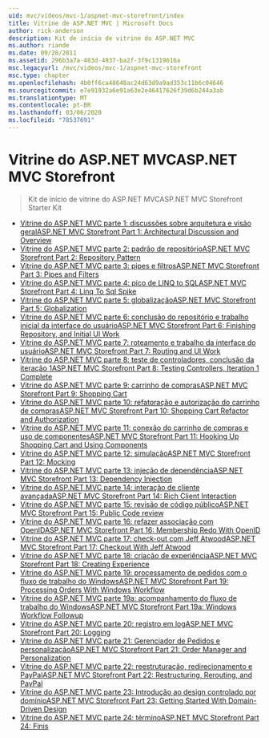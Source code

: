 ```yaml
---
uid: mvc/videos/mvc-1/aspnet-mvc-storefront/index
title: Vitrine de ASP.NET MVC | Microsoft Docs
author: rick-anderson
description: Kit de início de vitrine do ASP.NET MVC
ms.author: riande
ms.date: 09/28/2011
ms.assetid: 296b3a7a-483d-4937-ba2f-3f9c1319616a
msc.legacyurl: /mvc/videos/mvc-1/aspnet-mvc-storefront
msc.type: chapter
ms.openlocfilehash: 4b0ff6ca48648ac24d63d9a9ad353c11b6c04646
ms.sourcegitcommit: e7e91932a6e91a63e2e46417626f39d6b244a3ab
ms.translationtype: MT
ms.contentlocale: pt-BR
ms.lasthandoff: 03/06/2020
ms.locfileid: "78537691"
---
```

# <a name="aspnet-mvc-storefront"></a><span data-ttu-id="d4c44-103">Vitrine do ASP.NET MVC</span><span class="sxs-lookup"><span data-stu-id="d4c44-103">ASP.NET MVC Storefront</span></span>

> <span data-ttu-id="d4c44-104">Kit de início de vitrine do ASP.NET MVC</span><span class="sxs-lookup"><span data-stu-id="d4c44-104">ASP.NET MVC Storefront Starter Kit</span></span>

- [<span data-ttu-id="d4c44-105">Vitrine do ASP.NET MVC parte 1: discussões sobre arquitetura e visão geral</span><span class="sxs-lookup"><span data-stu-id="d4c44-105">ASP.NET MVC Storefront Part 1: Architectural Discussion and Overview</span></span>](aspnet-mvc-storefront-part-1-architectural-discussion-and-overview.md)
- [<span data-ttu-id="d4c44-106">Vitrine do ASP.NET MVC parte 2: padrão de repositório</span><span class="sxs-lookup"><span data-stu-id="d4c44-106">ASP.NET MVC Storefront Part 2: Repository Pattern</span></span>](aspnet-mvc-storefront-part-2-the-repository-pattern.md)
- [<span data-ttu-id="d4c44-107">Vitrine do ASP.NET MVC parte 3: pipes e filtros</span><span class="sxs-lookup"><span data-stu-id="d4c44-107">ASP.NET MVC Storefront Part 3: Pipes and Filters</span></span>](aspnet-mvc-storefront-part-3-pipes-and-filters.md)
- [<span data-ttu-id="d4c44-108">Vitrine do ASP.NET MVC parte 4: pico de LINQ to SQL</span><span class="sxs-lookup"><span data-stu-id="d4c44-108">ASP.NET MVC Storefront Part 4: Linq To Sql Spike</span></span>](aspnet-mvc-storefront-part-4-linq-to-sql-spike.md)
- [<span data-ttu-id="d4c44-109">Vitrine do ASP.NET MVC parte 5: globalização</span><span class="sxs-lookup"><span data-stu-id="d4c44-109">ASP.NET MVC Storefront Part 5: Globalization</span></span>](aspnet-mvc-storefront-part-5-globalization.md)
- [<span data-ttu-id="d4c44-110">Vitrine do ASP.NET MVC parte 6: conclusão do repositório e trabalho inicial da interface do usuário</span><span class="sxs-lookup"><span data-stu-id="d4c44-110">ASP.NET MVC Storefront Part 6: Finishing Repository, and Initial UI Work</span></span>](aspnet-mvc-storefront-part-6-finishing-the-repository-and-initial-ui-work.md)
- [<span data-ttu-id="d4c44-111">Vitrine do ASP.NET MVC parte 7: roteamento e trabalho da interface do usuário</span><span class="sxs-lookup"><span data-stu-id="d4c44-111">ASP.NET MVC Storefront Part 7: Routing and UI Work</span></span>](aspnet-mvc-storefront-part-7-routing-and-ui-work.md)
- [<span data-ttu-id="d4c44-112">Vitrine do ASP.NET MVC parte 8: teste de controladores, conclusão da iteração 1</span><span class="sxs-lookup"><span data-stu-id="d4c44-112">ASP.NET MVC Storefront Part 8: Testing Controllers, Iteration 1 Complete</span></span>](aspnet-mvc-storefront-part-8-testing-controllers-iteration-1-complete.md)
- [<span data-ttu-id="d4c44-113">Vitrine do ASP.NET MVC parte 9: carrinho de compras</span><span class="sxs-lookup"><span data-stu-id="d4c44-113">ASP.NET MVC Storefront Part 9: Shopping Cart</span></span>](aspnet-mvc-storefront-part-9-the-shopping-cart.md)
- [<span data-ttu-id="d4c44-114">Vitrine do ASP.NET MVC parte 10: refatoração e autorização do carrinho de compras</span><span class="sxs-lookup"><span data-stu-id="d4c44-114">ASP.NET MVC Storefront Part 10: Shopping Cart Refactor and Authorization</span></span>](aspnet-mvc-storefront-part-10-shopping-cart-refactor-and-authorization.md)
- [<span data-ttu-id="d4c44-115">Vitrine do ASP.NET MVC parte 11: conexão do carrinho de compras e uso de componentes</span><span class="sxs-lookup"><span data-stu-id="d4c44-115">ASP.NET MVC Storefront Part 11: Hooking Up Shopping Cart and Using Components</span></span>](aspnet-mvc-storefront-part-11-hooking-up-the-shopping-cart-and-using-components.md)
- [<span data-ttu-id="d4c44-116">Vitrine do ASP.NET MVC parte 12: simulação</span><span class="sxs-lookup"><span data-stu-id="d4c44-116">ASP.NET MVC Storefront Part 12: Mocking</span></span>](aspnet-mvc-storefront-part-12-mocking.md)
- [<span data-ttu-id="d4c44-117">Vitrine do ASP.NET MVC parte 13: injeção de dependência</span><span class="sxs-lookup"><span data-stu-id="d4c44-117">ASP.NET MVC Storefront Part 13: Dependency Injection</span></span>](aspnet-mvc-storefront-part-13-dependency-injection.md)
- [<span data-ttu-id="d4c44-118">Vitrine do ASP.NET MVC parte 14: interação de cliente avançada</span><span class="sxs-lookup"><span data-stu-id="d4c44-118">ASP.NET MVC Storefront Part 14: Rich Client Interaction</span></span>](aspnet-mvc-storefront-part-14-rich-client-interaction.md)
- [<span data-ttu-id="d4c44-119">Vitrine do ASP.NET MVC parte 15: revisão de código público</span><span class="sxs-lookup"><span data-stu-id="d4c44-119">ASP.NET MVC Storefront Part 15: Public Code review</span></span>](aspnet-mvc-storefront-part-15-public-code-review.md)
- [<span data-ttu-id="d4c44-120">Vitrine do ASP.NET MVC parte 16: refazer associação com OpenID</span><span class="sxs-lookup"><span data-stu-id="d4c44-120">ASP.NET MVC Storefront Part 16: Membership Redo With OpenID</span></span>](aspnet-mvc-storefront-part-16-membership-redo-with-openid.md)
- [<span data-ttu-id="d4c44-121">Vitrine do ASP.NET MVC parte 17: check-out com Jeff Atwood</span><span class="sxs-lookup"><span data-stu-id="d4c44-121">ASP.NET MVC Storefront Part 17: Checkout With Jeff Atwood</span></span>](aspnet-mvc-storefront-part-17-checkout-with-jeff-atwood.md)
- [<span data-ttu-id="d4c44-122">Vitrine do ASP.NET MVC parte 18: criação de experiência</span><span class="sxs-lookup"><span data-stu-id="d4c44-122">ASP.NET MVC Storefront Part 18: Creating Experience</span></span>](aspnet-mvc-storefront-part-18-creating-an-experience.md)
- [<span data-ttu-id="d4c44-123">Vitrine do ASP.NET MVC parte 19: processamento de pedidos com o fluxo de trabalho do Windows</span><span class="sxs-lookup"><span data-stu-id="d4c44-123">ASP.NET MVC Storefront Part 19: Processing Orders With Windows Workflow</span></span>](aspnet-mvc-storefront-part-19-processing-orders-with-windows-workflow.md)
- [<span data-ttu-id="d4c44-124">Vitrine do ASP.NET MVC parte 19a: acompanhamento do fluxo de trabalho do Windows</span><span class="sxs-lookup"><span data-stu-id="d4c44-124">ASP.NET MVC Storefront Part 19a: Windows Workflow Followup</span></span>](aspnet-mvc-storefront-part-19a-windows-workflow-followup.md)
- [<span data-ttu-id="d4c44-125">Vitrine do ASP.NET MVC parte 20: registro em log</span><span class="sxs-lookup"><span data-stu-id="d4c44-125">ASP.NET MVC Storefront Part 20: Logging</span></span>](aspnet-mvc-storefront-part-20-logging.md)
- [<span data-ttu-id="d4c44-126">Vitrine do ASP.NET MVC parte 21: Gerenciador de Pedidos e personalização</span><span class="sxs-lookup"><span data-stu-id="d4c44-126">ASP.NET MVC Storefront Part 21: Order Manager and Personalization</span></span>](aspnet-mvc-storefront-part-21-order-manager-and-personalization.md)
- [<span data-ttu-id="d4c44-127">Vitrine do ASP.NET MVC parte 22: reestruturação, redirecionamento e PayPal</span><span class="sxs-lookup"><span data-stu-id="d4c44-127">ASP.NET MVC Storefront Part 22: Restructuring, Rerouting, and PayPal</span></span>](aspnet-mvc-storefront-part-22-restructuring-rerouting-and-paypal.md)
- [<span data-ttu-id="d4c44-128">Vitrine do ASP.NET MVC parte 23: Introdução ao design controlado por domínio</span><span class="sxs-lookup"><span data-stu-id="d4c44-128">ASP.NET MVC Storefront Part 23: Getting Started With Domain-Driven Design</span></span>](aspnet-mvc-storefront-part-23-getting-started-with-domain-driven-design.md)
- [<span data-ttu-id="d4c44-129">Vitrine do ASP.NET MVC parte 24: término</span><span class="sxs-lookup"><span data-stu-id="d4c44-129">ASP.NET MVC Storefront Part 24: Finis</span></span>](aspnet-mvc-storefront-part-24-finis.md)
